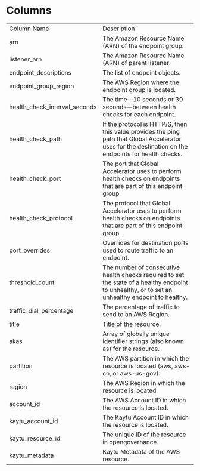 # Columns  

<table>
	<tr><td>Column Name</td><td>Description</td></tr>
	<tr><td>arn</td><td>The Amazon Resource Name (ARN) of the endpoint group.</td></tr>
	<tr><td>listener_arn</td><td>The Amazon Resource Name (ARN) of parent listener.</td></tr>
	<tr><td>endpoint_descriptions</td><td>The list of endpoint objects.</td></tr>
	<tr><td>endpoint_group_region</td><td>The AWS Region where the endpoint group is located.</td></tr>
	<tr><td>health_check_interval_seconds</td><td>The time—10 seconds or 30 seconds—between health checks for each endpoint.</td></tr>
	<tr><td>health_check_path</td><td>If the protocol is HTTP/S, then this value provides the ping path that Global Accelerator uses for the destination on the endpoints for health checks.</td></tr>
	<tr><td>health_check_port</td><td>The port that Global Accelerator uses to perform health checks on endpoints that are part of this endpoint group.</td></tr>
	<tr><td>health_check_protocol</td><td>The protocol that Global Accelerator uses to perform health checks on endpoints that are part of this endpoint group.</td></tr>
	<tr><td>port_overrides</td><td>Overrides for destination ports used to route traffic to an endpoint.</td></tr>
	<tr><td>threshold_count</td><td>The number of consecutive health checks required to set the state of a healthy endpoint to unhealthy, or to set an unhealthy endpoint to healthy.</td></tr>
	<tr><td>traffic_dial_percentage</td><td>The percentage of traffic to send to an AWS Region.</td></tr>
	<tr><td>title</td><td>Title of the resource.</td></tr>
	<tr><td>akas</td><td>Array of globally unique identifier strings (also known as) for the resource.</td></tr>
	<tr><td>partition</td><td>The AWS partition in which the resource is located (aws, aws-cn, or aws-us-gov).</td></tr>
	<tr><td>region</td><td>The AWS Region in which the resource is located.</td></tr>
	<tr><td>account_id</td><td>The AWS Account ID in which the resource is located.</td></tr>
	<tr><td>kaytu_account_id</td><td>The Kaytu Account ID in which the resource is located.</td></tr>
	<tr><td>kaytu_resource_id</td><td>The unique ID of the resource in opengovernance.</td></tr>
	<tr><td>kaytu_metadata</td><td>Kaytu Metadata of the AWS resource.</td></tr>
</table>
